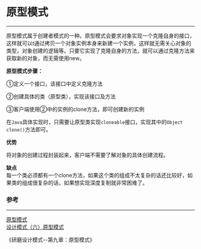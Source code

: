 # 原型模式

---

原型模式属于创建者模式的一种。原型模式会要求对象实现一个克隆自身的接口，这样就可以t通过拷贝一个对象实例本身来新建一个实例，这样就无需关心对象的类型，对象创建的逻辑等。只要它实现了克隆自身的方法，就可以通过克隆方法来获取新的对象，而无需使用new。

**原型模式步骤：**

①定义一个接口，该接口中定义克隆方法

②创建具体的类（原型类），实现该接口及方法

③客户端使用②中的实例的clone方法，即可创建新的实例

在`Java`具体实现时，只需要让原型类实现`cloneable`接口，实现其中的`Object clone()`方法即可。

**优势**

将对象的创建过程封装起来，客户端不需要了解对象的具体创建流程。

**缺点**  
每一个类必须都有一个clone方法，如果这个类的组成不太复杂的话还比较好，如果类的组成很复杂的话，如果想实现深度复制就非常困难了。







### 参考

---

[原型模式](http://www.runoob.com/design-pattern/prototype-pattern.html)  
[设计模式（六）原型模式](https://www.kancloud.cn/digest/xing-designpattern/143727)

《研磨设计模式--第九章：原型模式》

